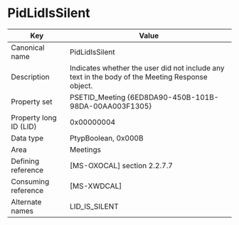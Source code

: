 # PidLidIsSilent

| Key | Value |
|---|---|
| Canonical name | PidLidIsSilent |
| Description | Indicates whether the user did not include any text in the body of the Meeting Response object. |
| Property set | PSETID_Meeting {6ED8DA90-450B-101B-98DA-00AA003F1305} |
| Property long ID (LID) | 0x00000004 |
| Data type | PtypBoolean, 0x000B |
| Area | Meetings |
| Defining reference | [MS-OXOCAL] section 2.2.7.7 |
| Consuming reference | [MS-XWDCAL] |
| Alternate names | LID_IS_SILENT |

